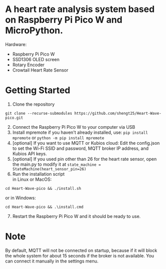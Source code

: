 # A heart rate analysis system based on Raspberry Pi Pico W and MicroPython.
Hardware: 
- Raspberry Pi Pico W
- SSD1306 OLED screen
- Rotary Encoder
- Crowtail Heart Rate Sensor
# Getting Started
1. Clone the repository
```
git clone --recurse-submodules https://github.com/shengt25/Heart-Wave-pico.git
```
2. Connect the Raspberry Pi Pico W to your computer via USB
3. Install mpremote if you haven't already installed, use: `pip install mpremote` or `python -m pip install mpremote`
4. [optional] If you want to use MQTT or Kubios cloud: Edit the config.json to set the Wi-Fi SSID and password, MQTT broker IP address, and Kubios API keys.
5. [optional] If you used pin other than 26 for the heart rate sensor, open the main.py to modify it at `state_machine = StateMachine(heart_sensor_pin=26)`
6. Run the installation script  
in Linux or MacOS:
```
cd Heart-Wave-pico && ./install.sh
```
or in Windows:
```
cd Heart-Wave-pico && .\install.cmd
```
7. Restart the Raspberry Pi Pico W and it should be ready to use.

# Note
By default, MQTT will not be connected on startup, because if it will block the whole system for about 15 seconds
if the broker is not available. You can connect it manually in the settings menu.